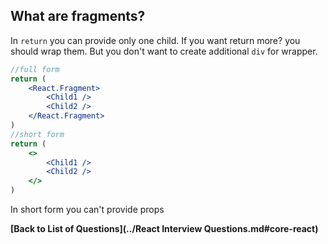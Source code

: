 ## What are fragments?
In `return` you can provide only one child. If you want return more? you should wrap them. But you don't want to create additional `div` for wrapper.
```jsx
//full form
return (
    <React.Fragment>
        <Child1 />
        <Child2 />
    </React.Fragment>
)
//short form
return (
    <>
        <Child1 />
        <Child2 />
    </>
)

```

In short form you can't provide props

**[Back to List of Questions](../React Interview Questions.md#core-react)**
